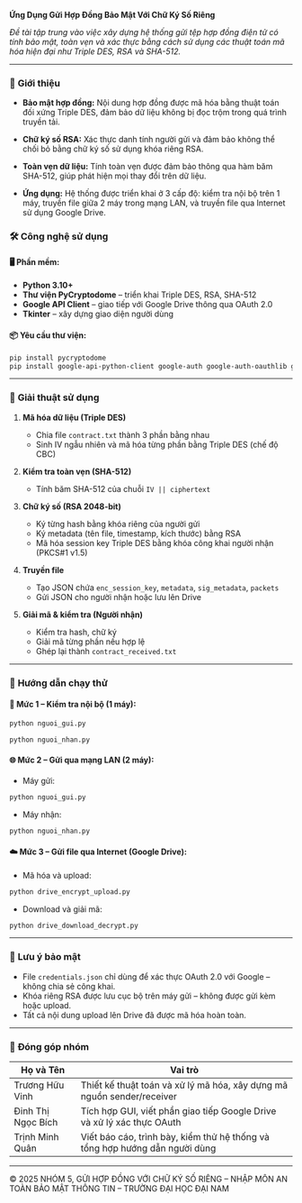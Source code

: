 **Ứng Dụng Gửi Hợp Đồng Bảo Mật Với Chữ Ký Số Riêng**

*Đề tài tập trung vào việc xây dựng hệ thống gửi tệp hợp đồng điện tử có tính bảo mật, toàn vẹn và xác thực bằng cách sử dụng các thuật toán mã hóa hiện đại như Triple DES, RSA và SHA-512.*

---

### 🌟 **Giới thiệu**

* **Bảo mật hợp đồng:** Nội dung hợp đồng được mã hóa bằng thuật toán đối xứng Triple DES, đảm bảo dữ liệu không bị đọc trộm trong quá trình truyền tải.

* **Chữ ký số RSA:** Xác thực danh tính người gửi và đảm bảo không thể chối bỏ bằng chữ ký số sử dụng khóa riêng RSA.

* **Toàn vẹn dữ liệu:** Tính toàn vẹn được đảm bảo thông qua hàm băm SHA-512, giúp phát hiện mọi thay đổi trên dữ liệu.

* **Ứng dụng:** Hệ thống được triển khai ở 3 cấp độ: kiểm tra nội bộ trên 1 máy, truyền file giữa 2 máy trong mạng LAN, và truyền file qua Internet sử dụng Google Drive.



### 🛠️ **Công nghệ sử dụng**

#### 🖥️ Phần mềm:

* **Python 3.10+**
* **Thư viện PyCryptodome** – triển khai Triple DES, RSA, SHA-512
* **Google API Client** – giao tiếp với Google Drive thông qua OAuth 2.0
* **Tkinter** – xây dựng giao diện người dùng

#### 📦 Yêu cầu thư viện:

```bash
pip install pycryptodome
pip install google-api-python-client google-auth google-auth-oauthlib google-auth-httplib2
```

---

### 🧮 **Giải thuật sử dụng**

1. **Mã hóa dữ liệu (Triple DES)**

   * Chia file `contract.txt` thành 3 phần bằng nhau
   * Sinh IV ngẫu nhiên và mã hóa từng phần bằng Triple DES (chế độ CBC)

2. **Kiểm tra toàn vẹn (SHA-512)**

   * Tính băm SHA-512 của chuỗi `IV || ciphertext`

3. **Chữ ký số (RSA 2048-bit)**

   * Ký từng hash bằng khóa riêng của người gửi
   * Ký metadata (tên file, timestamp, kích thước) bằng RSA
   * Mã hóa session key Triple DES bằng khóa công khai người nhận (PKCS#1 v1.5)

4. **Truyền file**

   * Tạo JSON chứa `enc_session_key`, `metadata`, `sig_metadata`, `packets`
   * Gửi JSON cho người nhận hoặc lưu lên Drive

5. **Giải mã & kiểm tra (Người nhận)**

   * Kiểm tra hash, chữ ký
   * Giải mã từng phần nếu hợp lệ
   * Ghép lại thành `contract_received.txt`

---

### 🚀 **Hướng dẫn chạy thử**

#### 🔁 **Mức 1 – Kiểm tra nội bộ (1 máy):**

```bash
python nguoi_gui.py
```
```bash
python nguoi_nhan.py
```

#### 🌐 **Mức 2 – Gửi qua mạng LAN (2 máy):**

* Máy gửi:

```bash
python nguoi_gui.py
```

* Máy nhận:

```bash
python nguoi_nhan.py
```

#### ☁️ **Mức 3 – Gửi file qua Internet (Google Drive):**

* Mã hóa và upload:

```bash
python drive_encrypt_upload.py
```

* Download và giải mã:

```bash
python drive_download_decrypt.py
```

---

### 📌 **Lưu ý bảo mật**

* File `credentials.json` chỉ dùng để xác thực OAuth 2.0 với Google – không chia sẻ công khai.
* Khóa riêng RSA được lưu cục bộ trên máy gửi – không được gửi kèm hoặc upload.
* Tất cả nội dung upload lên Drive đã được mã hóa hoàn toàn.

---

### 🤝 **Đóng góp nhóm**

| Họ và Tên          | Vai trò                                                                    |
| ------------       | ---------------------------------------------------------------------------|
| Trương Hữu Vinh    | Thiết kế thuật toán và xử lý mã hóa, xây dựng mã nguồn sender/receiver     |
| Đinh Thị Ngọc Bích | Tích hợp GUI, viết phần giao tiếp Google Drive và xử lý xác thực OAuth     |
| Trịnh Minh Quân    | Viết báo cáo, trình bày, kiểm thử hệ thống và tổng hợp hướng dẫn người dùng|

---

© 2025 NHÓM 5, GỬI HỢP ĐỒNG VỚI CHỮ KÝ SỐ RIÊNG – NHẬP MÔN AN TOÀN BẢO MẬT THÔNG TIN – TRƯỜNG ĐẠI HỌC ĐẠI NAM
